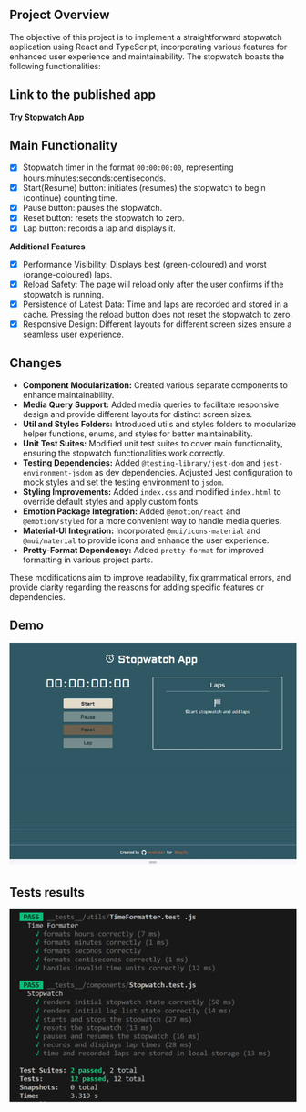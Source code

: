 

## Project Overview

The objective of this project is to implement a straightforward stopwatch application using React and TypeScript, incorporating various features for enhanced user experience and maintainability. The stopwatch boasts the following functionalities:

## Link to the published app 

**[Try Stopwatch App](https://androkzn.github.io/stopwatch_app/)**

## Main Functionality

- [x] Stopwatch timer in the format ```00:00:00:00```, representing hours:minutes:seconds:centiseconds.
- [x] Start(Resume) button: initiates (resumes) the stopwatch to begin (continue) counting time.
- [x] Pause button: pauses the stopwatch.
- [x] Reset button: resets the stopwatch to zero.
- [x] Lap button: records a lap and displays it.

**Additional Features**
- [x] Performance Visibility: Displays best (green-coloured) and worst (orange-coloured) laps.
- [x] Reload Safety: The page will reload only after the user confirms if the stopwatch is running.
- [x] Persistence of Latest Data: Time and laps are recorded and stored in a cache. Pressing the reload button does not reset the stopwatch to zero.
- [x] Responsive Design: Different layouts for different screen sizes ensure a seamless user experience.

## Changes

- **Component Modularization:** Created various separate components to enhance maintainability.
- **Media Query Support:** Added media queries to facilitate responsive design and provide different layouts for distinct screen sizes.
- **Util and Styles Folders:** Introduced utils and styles folders to modularize helper functions, enums, and styles for better maintainability.
- **Unit Test Suites:** Modified unit test suites to cover main functionality, ensuring the stopwatch functionalities work correctly.
- **Testing Dependencies:** Added ```@testing-library/jest-dom``` and ```jest-environment-jsdom``` as dev dependencies. Adjusted Jest configuration to mock styles and set the testing environment to ```jsdom```.
- **Styling Improvements:** Added ```index.css``` and modified ```index.html``` to override default styles and apply custom fonts.
- **Emotion Package Integration:** Added ```@emotion/react``` and ```@emotion/styled``` for a more convenient way to handle media queries.
- **Material-UI Integration:** Incorporated ```@mui/icons-material``` and ```@mui/material``` to provide icons and enhance the user experience.
- **Pretty-Format Dependency:** Added ```pretty-format``` for improved formatting in various project parts.

These modifications aim to improve readability, fix grammatical errors, and provide clarity regarding the reasons for adding specific features or dependencies.

## Demo
![GIF Demo](././gif_demo_responsive.gif?raw=true)

## Tests results 
![Tests](./test_results.png)

